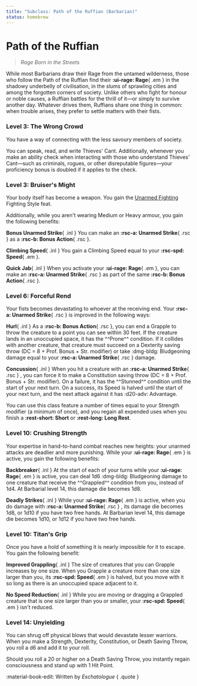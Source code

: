 ```yaml
---
title: "Subclass: Path of the Ruffian (Barbarian)"
status: homebrew
---
```


<p style="display:none">
Rage Born in the Streets
</p>

# Path of the Ruffian

> *Rage Born in the Streets*

While most Barbarians draw their Rage from the untamed wilderness, those who follow the Path of the Ruffian find their **:ui-rage: Rage**{ .em } in the shadowy underbelly of civilisation, in the slums of sprawling cities and among the forgotten corners of society. Unlike others who fight for honour or noble causes, a Ruffian battles for the thrill of it—or simply to survive another day. Whatever drives them, Ruffians share one thing in common: when trouble arises, they prefer to settle matters with their fists.

### Level 3: The Wrong Crowd

You have a way of connecting with the less savoury members of society. 

You can speak, read, and write Thieves' Cant. Additionally, whenever you make an ability check when interacting with those who understand Thieves' Cant—such as criminals, rogues, or other disreputable figures—your proficiency bonus is doubled if it applies to the check.

### Level 3: Bruiser's Might

Your body itself has become a weapon. You gain the [Unarmed Fighting](../../option/feat/feat-fighting-style/phb24.md#unarmed-fighting) Fighting Style feat.

Additionally, while you aren't wearing Medium or Heavy armour, you gain the following benefits:

**Bonus Unarmed Strike**{ .inl } You can make an **:rsc-a: Unarmed Strike**{ .rsc } as a **:rsc-b: Bonus Action**{ .rsc }.

**Climbing Speed**{ .inl } You gain a Climbing Speed equal to your **:rsc-spd: Speed**{ .em }.

**Quick Jab**{ .inl } When you activate your **:ui-rage: Rage**{ .em }, you can make an **:rsc-a: Unarmed Strike**{ .rsc } as part of the same **:rsc-b: Bonus Action**{ .rsc }.

### Level 6: Forceful Rend

Your fists becomes devastating to whoever at the receiving end. Your **:rsc-a: Unarmed Strike**{ .rsc } is improved in the following ways:

**Hurl**{ .inl } As a **:rsc-b: Bonus Action**{ .rsc }, you can end a Grapple to throw the creature to a point you can see within 30 feet. If the creature lands in an unoccupied space, it has the ^^Prone^^ condition. If it collides with another creature, that creature must succeed on a Dexterity saving throw (DC = 8 + Prof. Bonus + Str. modifier) or take :dmg-bldg: Bludgeoning damage equal to your **:rsc-a: Unarmed Strike**{ .rsc } damage.

**Concussion**{ .inl } When you hit a creature with an **:rsc-a: Unarmed Strike**{ .rsc } , you can force it to make a Constitution saving throw (DC = 8 + Prof. Bonus + Str. modifier). On a failure, it has the ^^Stunned^^ condition until the start of your next turn. On a success, its Speed is halved until the start of your next turn, and the next attack against it has :d20-adv: Advantage.

You can use this class feature a number of times equal to your Strength modifier (a minimum of once), and you regain all expended uses when you finish a **:rest-short: Short** or **:rest-long: Long Rest**.

### Level 10: Crushing Strength

Your expertise in hand-to-hand combat reaches new heights: your unarmed attacks are deadlier and more punishing. While your **:ui-rage: Rage**{ .em } is active, you gain the following benefits:

**Backbreaker**{ .inl } At the start of each of your turns while your **:ui-rage: Rage**{ .em } is active, you can deal 1d6 :dmg-bldg: Bludgeoning damage to one creature that receive the ^^Grappled^^ condition from you, instead of 1d4. At Barbarial level 14, this damage die becomes 1d8.

**Deadly Strikes**{ .inl } While your **:ui-rage: Rage**{ .em } is active, when you do damage with **:rsc-a: Unarmed Strike**{ .rsc } , its damage die becomes 1d8, or 1d10 if you have two free hands. At Barbarian level 14, this damage die becomes 1d10, or 1d12 if you have two free hands.

### Level 10: Titan's Grip

Once you have a hold of something it is nearly impossible for it to escape. You gain the following benefit:

**Improved Grappling**{ .inl } The size of creatures that you can Grapple increases by one size. When you Grapple a creature more than one size larger than you, its **:rsc-spd: Speed**{ .em } is halved, but you move with it so long as there is an unoccupied space adjacent to it.

**No Speed Reduction**{ .inl } While you are moving or dragging a Grappled creature that is one size larger than you or smaller, your **:rsc-spd: Speed**{ .em } isn't reduced.

### Level 14: Unyielding

You can shrug off physical blows that would devastate lesser warriors. When you make a Strength, Dexterity, Constitution, or Death Saving Throw, you roll a d6 and add it to your roll.

Should you roll a 20 or higher on a Death Saving Throw, you instantly regain consciousness and stand up with 1 Hit Point.

:material-book-edit: Written by *Eschatologue*
{ .quote }
